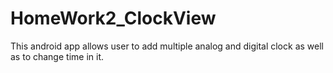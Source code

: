 # HomeWork2_ClockView
This android app allows user to add multiple analog and digital clock as well as to change time in it.

